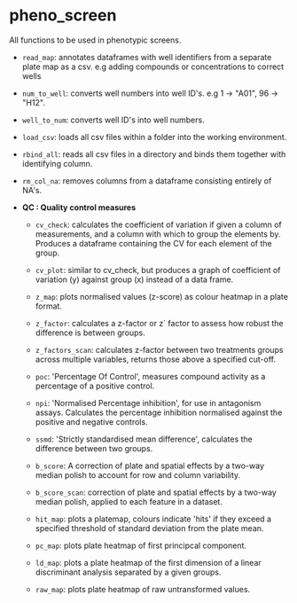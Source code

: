 # pheno_screen

All functions to be used in phenotypic screens.

- `read_map`: annotates dataframes with well identifiers from a separate plate map as a csv. e.g adding compounds or concentrations to correct wells

- `num_to_well`: converts well numbers into well ID's. e.g 1 -> "A01", 96 -> "H12".

- `well_to_num`: converts well ID's into well numbers.

- `load_csv`: loads all csv files within a folder into the working environment.

- `rbind_all`: reads all csv files in a directory and binds them together with identifying column.

- `rm_col_na`: removes columns from a dataframe consisting entirely of NA's.

* **QC : Quality control measures**

	- `cv_check`: calculates the coefficient of variation if given a column of measurements, and a column with which to group the elements by. Produces a dataframe containing the CV for each element of the group. 

	- `cv_plot`: similar to cv_check, but produces a graph of coefficient of variation (y) against group (x) instead of a data frame.

	- `z_map`: plots normalised values (z-score) as colour heatmap in a plate format.

	- `z_factor`: calculates a z-factor or z` factor to assess how robust the difference is between groups.

	- `z_factors_scan`: calculates z-factor between two treatments groups across multiple variables, returns those above a specified cut-off.

	- `poc`: 'Percentage Of Control', measures compound activity as a percentage of a positive control.

	- `npi`: 'Normalised Percentage inhibition', for use in antagonism assays. Calculates the percentage inhibition normalised against the positive and negative controls.

	- `ssmd`: 'Strictly standardised mean difference', calculates the difference between two groups.

	- `b_score`: A correction of plate and spatial effects by a two-way median polish to account for row and column variability.

	- `b_score_scan`: correction of plate and spatial effects by a two-way median polish, applied to each feature in a dataset.

	- `hit_map`: plots a platemap, colours indicate 'hits' if they exceed a specified threshold of standard deviation from the plate mean.

	- `pc_map`: plots plate heatmap of first principcal component.

	- `ld_map`: plots a plate heatmap of the first dimension of a linear discriminant analysis separated by a given groups.
	
	- `raw_map`: plots plate heatmap of raw untransformed values.

